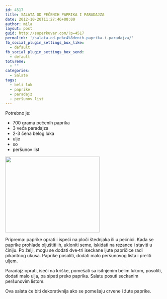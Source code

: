 ```yaml
---
id: 4517
title: SALATA OD PEČENIH PAPRIKA I PARADAJZA
date: 2012-10-20T11:27:46+00:00
author: mila
layout: post
guid: http://superkuvar.com/?p=4517
permalink: '/salata-od-pe%c4%8denih-paprika-i-paradajza/'
fb_social_plugin_settings_box_like:
  - default
fb_social_plugin_settings_box_send:
  - default
totvreme:
  - ""
categories:
  - Salate
tags:
  - beli luk
  - paprike
  - paradajz
  - peršunov list
---
```

Potrebno je:

  * 700 grama pečenih paprika
  * 3 veća paradajza
  * 2-3 čena belog luka
  * ulje
  * so
  * peršunov list

<img class="alignnone size-medium wp-image-4518" title="Salata od pecenih paprika i paradajza" src="//superkuvar.com/wp-content/uploads/2012/10/Salata-od-pecenih-paprika-i-paradajza-e1350554484123-300x241.jpg" alt="" width="300" height="241" /> 

Priprema: paprike oprati i ispeći na ploči štednjaka ili u pećnici. Kada se paprike prohlade oljuštiti ih, ukloniti seme, iskidati na rezance i staviti u činiju. Po želji, mogu se dodati dve-tri iseckane ljute papričice radi pikantnog ukusa. Paprike posoliti, dodati malo peršunovog lista i preliti uljem.

Paradajz oprati, iseći na kriške, pomešati sa isitnjenim belim lukom, posoliti, dodati malo ulja, pa sipati preko paprika. Salatu posuti seckanim peršunovim listom.

Ova salata će biti dekorativnija ako se pomešaju crvene i žute paprike.

&nbsp;